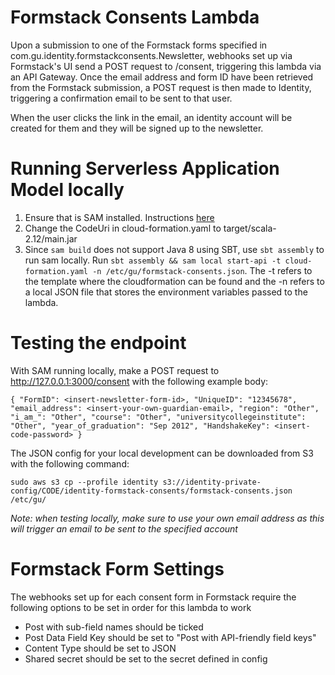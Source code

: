 # Formstack Consents Lambda

Upon a submission to one of the Formstack forms specified in com.gu.identity.formstackconsents.Newsletter, webhooks set up via Formstack's UI send a POST request to /consent, triggering this lambda via an API Gateway. Once the email address and form ID have been retrieved from the Formstack submission, a POST request is then made to Identity, triggering a confirmation email to be sent to that user.

When the user clicks the link in the email, an identity account will be created for them and they will be signed up to the newsletter. 

# Running Serverless Application Model locally

1. Ensure that is SAM installed. Instructions [here](https://docs.aws.amazon.com/serverless-application-model/latest/developerguide/serverless-sam-cli-install-mac.html)
2. Change the CodeUri in cloud-formation.yaml to target/scala-2.12/main.jar
2. Since `sam build` does not support Java 8 using SBT, use `sbt assembly` to run sam locally. Run `sbt assembly && sam local start-api -t cloud-formation.yaml -n /etc/gu/formstack-consents.json`. The -t refers to the template where the cloudformation can be found and the -n refers to a local JSON file that stores the environment variables passed to the lambda.

# Testing the endpoint
With SAM running locally, make a POST request to http://127.0.0.1:3000/consent with the following example body:

`{
    "FormID": <insert-newsletter-form-id>,
    "UniqueID": "12345678",
    "email_address": <insert-your-own-guardian-email>,
    "region": "Other",
    "i_am_": "Other",
    "course": "Other",
    "universitycollegeinstitute": "Other",
    "year_of_graduation": "Sep 2012",
    "HandshakeKey": <insert-code-password>
}`

The JSON config for your local development can be downloaded from S3 with the following command:

`sudo aws s3 cp --profile identity s3://identity-private-config/CODE/identity-formstack-consents/formstack-consents.json /etc/gu/`

*Note: when testing locally, make sure to use your own email address as this will trigger an email to be sent to the specified account*

# Formstack Form Settings
The webhooks set up for each consent form in Formstack require the following options to be set in order for this lambda to work
- Post with sub-field names should be ticked
- Post Data Field Key should be set to "Post with API-friendly field keys"
- Content Type should be set to JSON
- Shared secret should be set to the secret defined in config